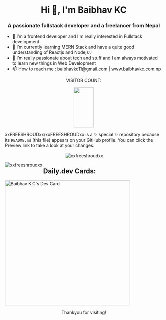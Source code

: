 <h1 align="center">Hi 👋, I'm Baibhav KC</h1>
<h3 align="center">A passionate fullstack developer and a freelancer from Nepal</h3>


- 👀 I’m a frontend developer and I'm really interested in Fullstack development
- 🌱 I’m currently learning MERN Stack and have a quite good understanding of Reactjs and Nodejs💡 
- 💞️ I’m really passionate about tech and stuff and I am always motivated to learn new things in Web Development
- 📫 How to reach me : baibhavkc11@gmail.com | www.baibhavkc.com.np

<p align="center">VISITOR COUNT:</p>
<p align="center"><img width="64" height="128" src="https://profile-counter.glitch.me/xxfreeshroudxx/count.svg"</p>

xxFREESHROUDxx/xxFREESHROUDxx is a ✨ special ✨ repository because its `README.md` (this file) appears on your GitHub profile.
You can click the Preview link to take a look at your changes.
 
<p align="center">&nbsp;<img align="center" src="https://github-readme-stats.vercel.app/api?username=xxfreeshroudxx&show_icons=true&locale=en" alt="xxfreeshroudxx" /></br>

<img align="left" src="https://github-readme-streak-stats.herokuapp.com/?user=xxfreeshroudxx&" alt="xxfreeshroudxx" /></p>

<div>
 <h2>Daily.dev Cards:</h2>
 <a href="https://app.daily.dev/baibhavkc89"><img src="https://api.daily.dev/devcards/7596fea9d9984f04b1552e5310600481.png?r=s3x" width="400" alt="Baibhav K.C's Dev Card"/></a>
</div>

 <p align="center">Thankyou for visiting!</p>
